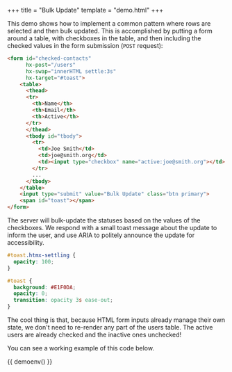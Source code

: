 +++
title = "Bulk Update"
template = "demo.html"
+++

This demo shows how to implement a common pattern where rows are selected and then bulk updated.  This is
accomplished by putting a form around a table, with checkboxes in the table, and then including the checked
values in the form submission (`POST` request):

```html
<form id="checked-contacts"
      hx-post="/users"
      hx-swap="innerHTML settle:3s"
      hx-target="#toast">
    <table>
      <thead>
      <tr>
        <th>Name</th>
        <th>Email</th>
        <th>Active</th>
      </tr>
      </thead>
      <tbody id="tbody">
        <tr>
          <td>Joe Smith</td>
          <td>joe@smith.org</td>
          <td><input type="checkbox" name="active:joe@smith.org"></td>
        </tr>
        ...
      </tbody>
    </table>
    <input type="submit" value="Bulk Update" class="btn primary">
    <span id="toast"></span>
</form>
```

The server will bulk-update the statuses based on the values of the checkboxes.
We respond with a small toast message about the update to inform the user, and
use ARIA to politely announce the update for accessibility.

```css
#toast.htmx-settling {
  opacity: 100;
}

#toast {
  background: #E1F0DA;
  opacity: 0;
  transition: opacity 3s ease-out;
}
```

The cool thing is that, because HTML form inputs already manage their own state,
we don't need to re-render any part of the users table. The active users are
already checked and the inactive ones unchecked!

You can see a working example of this code below.

<style scoped="">
#toast.htmx-settling {
  opacity: 100;
}

#toast {
  background: #E1F0DA;
  opacity: 0;
  transition: opacity 3s ease-out;
}
</style>

{{ demoenv() }}

<script>
    //=========================================================================
    // Fake Server Side Code
    //=========================================================================

    const dataStore = (() => {
      const data = {
        "joe@smith.org": {name: 'Joe Smith', status: 'Active'},
        "angie@macdowell.org": {name: 'Angie MacDowell', status: 'Active'},
        "fuqua@tarkenton.org": {name: 'Fuqua Tarkenton', status: 'Active'},
        "kim@yee.org": {name: 'Kim Yee', status: 'Inactive'},
      };

      return {
        all() {
          return data;
        },

        activate(email) {
          if (data[email].status === 'Active') {
            return 0;
          } else {
            data[email].status = 'Active';
            return 1;
          }
        },

        deactivate(email) {
          if (data[email].status === 'Inactive') {
            return 0;
          } else {
            data[email].status = 'Inactive';
            return 1;
          }
        },
      };
    })();

    // routes
    init("/demo", function(request){
        return displayUI(dataStore.all());
    });

    /*
    Params look like:
    {"active:joe@smith.org":"on","active:angie@macdowell.org":"on","active:fuqua@tarkenton.org":"on"}
    */
    onPost("/users", function (req, params) {
      const actives = {};
      let activated = 0;
      let deactivated = 0;

      // Build a set of active users for efficient lookup
      for (const param of Object.keys(params)) {
        const nameEmail = param.split(':');
        if (nameEmail[0] === 'active') {
          actives[nameEmail[1]] = true;
        }
      }

      // Activate or deactivate users based on the lookup
      for (const email of Object.keys(dataStore.all())) {
        if (actives[email]) {
          activated += dataStore.activate(email);
        } else {
          deactivated += dataStore.deactivate(email);
        }
      }

      return `Activated ${activated} and deactivated ${deactivated} users`;
    });

    // templates
    function displayUI(contacts) {
      return `<h3>Select Rows And Activate Or Deactivate Below</h3>
               <form
                id="checked-contacts"
                hx-post="/users"
                hx-swap="innerHTML settle:3s"
                hx-target="#toast"
              >
                <table>
                  <thead>
                  <tr>
                    <th>Name</th>
                    <th>Email</th>
                    <th>Active</th>
                  </tr>
                  </thead>
                  <tbody id="tbody">
                    ${displayTable(contacts)}
                  </tbody>
                </table>
                <input type="submit" value="Bulk Update" class="btn primary">
                <span id="toast" aria-live="polite"></span>
              </form>
              <br>`;
    }

    function displayTable(contacts) {
      var txt = "";

      for (email of Object.keys(contacts)) {
        txt += `
<tr>
  <td>${contacts[email].name}</td>
  <td>${email}</td>
  <td>
    <input
      type="checkbox"
      name="active:${email}"
      ${contacts[email].status === 'Active' ? 'checked' : ''}>
  </td>
</tr>
`;
      }

      return txt;
    }
</script>
